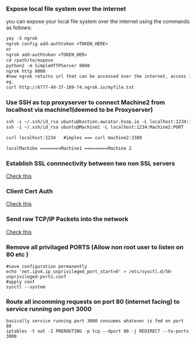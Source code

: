 ### Expose local file system over the internet
you can expose your local file system over the internet using the commands as follows:
```diff 
yay -S ngrok
ngrok config add-authtoken <TOKEN_HERE>
or
ngrok add-authtoken <TOKEN_HER>
cd /path/to/expose
python2 -m SimpleHTTPServer 8000
ngrok http 8000
#now ngrok returns url that can be accessed over the internet, access it using curl or browser
eg.
curl http://6777-49-37-189-74.ngrok.io/myfile.txt
```
### Use SSH as tcp proxyserver to connect Machine2 from localhost via machine1(deemed to be Proxyserver)
```diff
ssh -i ~/.ssh/id_rsa ubuntu@bastion.awcator.hsop.io -L localhost:1234:172.20.59.133:3389
ssh -i ~/.ssh/id_rsa ubuntu@Machine1 -L localhost:1234:Machine2:PORT

curl localhost:1234   #imples === curl machine2:3389

localMachibe ========Machine1 =========Machine 2
```

### Establish SSL connnectivity between two non SSL servers
[Check this](https://github.com/awcator/DevOpsJourneyWithArchLinux/blob/master/prometheus.md#mutal-sslconnectivity-between-non-ssl-premethus-and-non-ssl-nodeexportyer)

### Client Cert Auth
[Check this](https://github.com/awcator/DevOpsJourneyWithArchLinux/blob/master/ngnix.md#client-certificate-autherization)

### Send raw TCP/IP Packets into the network
[Check this ](https://github.com/awcator/DevOpsJourneyWithArchLinux/blob/master/wireshark/setup.md#to-send-raw-packets-into-the-network-this-can-be-used-to-test-tcp-behaviour)

### Remove all privilaged PORTS (Allow non root user to listen on 80 etc )
```
#save configuration permanently
echo 'net.ipv4.ip_unprivileged_port_start=0' > /etc/sysctl.d/50-unprivileged-ports.conf
#apply conf
sysctl --system
```
### Route all incomming requests on port 80 (internet facing) to service running on port 3000
```
basically service running port 3000 consumes whatever is fed on port 80
iptables -t nat -I PREROUTING -p tcp --dport 80 -j REDIRECT --to-ports 3000
```
